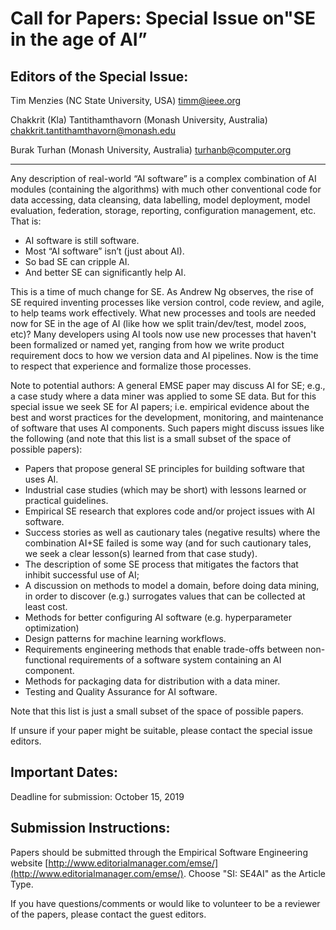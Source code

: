 # Call for Papers:  Special Issue on"SE in the age of AI”

## Editors of the Special Issue:

Tim Menzies (NC State University, USA)  timm@ieee.org 

Chakkrit (Kla) Tantithamthavorn (Monash University, Australia) chakkrit.tantithamthavorn@monash.edu 

Burak Turhan (Monash University, Australia)  turhanb@computer.org

<hr/>

Any description of real-world “AI software” is a complex combination of AI modules (containing the algorithms)    with much other conventional code for data accessing, data cleansing, data labelling, model deployment, model evaluation, federation, storage, reporting, configuration management, etc. That is:

* AI software is still software. 
* Most “AI software” isn’t (just about AI). 
* So bad SE can cripple AI.
* And better SE can significantly help AI.

This is a time of much change for SE. As Andrew Ng observes, the rise of SE required inventing processes like version control, code review, and agile, to help teams work effectively. What new processes and tools are needed now for SE in the age of AI (like how we split train/dev/test, model zoos, etc)?  Many developers using AI tools now use new processes that haven't been formalized or named yet, ranging from how we write product requirement docs to how we version data and AI pipelines. Now is the time to respect that experience and formalize those processes.

Note to potential authors: A general EMSE paper may discuss AI for SE; e.g., a case study where a data miner was applied to some SE data. But for this special issue we seek SE for AI papers; i.e. empirical evidence about the best and worst practices for the development, monitoring, and maintenance of software that uses AI components. Such papers might discuss issues like the following (and note that this list is a small subset of the space of possible papers):

* Papers that propose general SE principles for building software that uses AI.
* Industrial case studies (which may be short) with lessons learned or practical guidelines.
* Empirical SE research that explores code and/or project issues with AI software.
* Success stories as well as cautionary tales (negative results) where the combination AI+SE failed is some way (and for such cautionary tales, we seek a clear lesson(s) learned from that case study). 
* The description of some SE process that mitigates the factors that    inhibit  successful use of AI;
* A discussion on methods to model a domain, before doing data mining, in order to discover (e.g.) surrogates values that can be collected at least cost.
* Methods for better configuring AI software  (e.g. hyperparameter optimization)
* Design patterns for machine learning workflows.
* Requirements engineering methods that enable trade-offs between non-functional requirements of a software system containing an AI component.
* Methods for packaging data for distribution with a  data miner.
* Testing and Quality Assurance for AI software.

Note that this list is just a small subset of the space of possible papers.

If unsure if your paper might be suitable, please contact the special issue editors. 

## Important Dates: 

Deadline for submission: October 15, 2019

## Submission Instructions:

Papers should be submitted through the Empirical Software Engineering website [http://www.editorialmanager.com/emse/](http://www.editorialmanager.com/emse/). Choose "SI: SE4AI" as the Article Type.

If you have questions/comments or would like to volunteer to be a reviewer of the papers, please contact the guest editors. 
